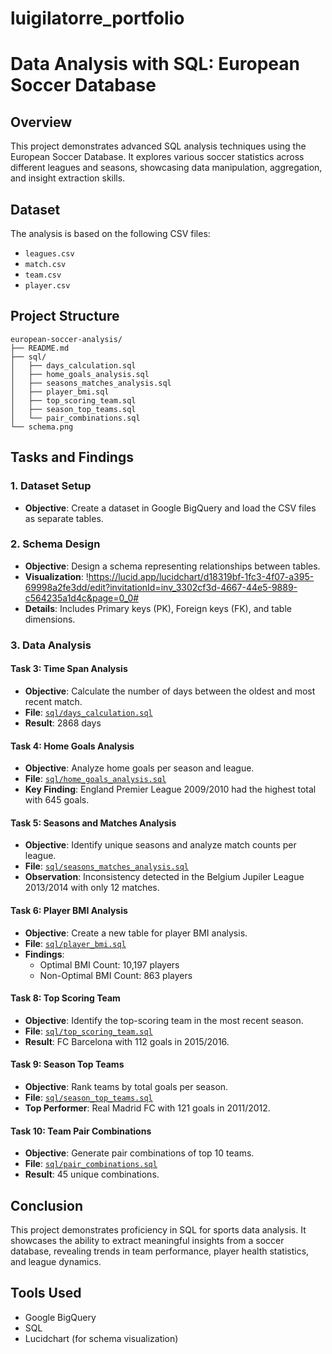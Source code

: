 # luigilatorre_portfolio

# Data Analysis with SQL: European Soccer Database

## Overview
This project demonstrates advanced SQL analysis techniques using the European Soccer Database. It explores various soccer statistics across different leagues and seasons, showcasing data manipulation, aggregation, and insight extraction skills.

## Dataset
The analysis is based on the following CSV files:
- `leagues.csv`
- `match.csv`
- `team.csv`
- `player.csv`

## Project Structure
```
european-soccer-analysis/
├── README.md
├── sql/
│   ├── days_calculation.sql
│   ├── home_goals_analysis.sql
│   ├── seasons_matches_analysis.sql
│   ├── player_bmi.sql
│   ├── top_scoring_team.sql
│   ├── season_top_teams.sql
│   └── pair_combinations.sql
└── schema.png
```

## Tasks and Findings

### 1. Dataset Setup
- **Objective**: Create a dataset in Google BigQuery and load the CSV files as separate tables.

### 2. Schema Design
- **Objective**: Design a schema representing relationships between tables.
- **Visualization**:
    !https://lucid.app/lucidchart/d18319bf-1fc3-4f07-a395-69998a2fe3dd/edit?invitationId=inv_3302cf3d-4667-44e5-9889-c564235a1d4c&page=0_0#
- **Details**: Includes Primary keys (PK), Foreign keys (FK), and table dimensions.

### 3. Data Analysis

#### Task 3: Time Span Analysis
- **Objective**: Calculate the number of days between the oldest and most recent match.
- **File**: [`sql/days_calculation.sql`](./sql/days_calculation.sql)
- **Result**: 2868 days

#### Task 4: Home Goals Analysis
- **Objective**: Analyze home goals per season and league.
- **File**: [`sql/home_goals_analysis.sql`](./sql/home_goals_analysis.sql)
- **Key Finding**: England Premier League 2009/2010 had the highest total with 645 goals.

#### Task 5: Seasons and Matches Analysis
- **Objective**: Identify unique seasons and analyze match counts per league.
- **File**: [`sql/seasons_matches_analysis.sql`](./sql/seasons_matches_analysis.sql)
- **Observation**: Inconsistency detected in the Belgium Jupiler League 2013/2014 with only 12 matches.

#### Task 6: Player BMI Analysis
- **Objective**: Create a new table for player BMI analysis.
- **File**: [`sql/player_bmi.sql`](./sql/player_bmi.sql)
- **Findings**:
  - Optimal BMI Count: 10,197 players
  - Non-Optimal BMI Count: 863 players

#### Task 8: Top Scoring Team
- **Objective**: Identify the top-scoring team in the most recent season.
- **File**: [`sql/top_scoring_team.sql`](./sql/top_scoring_team.sql)
- **Result**: FC Barcelona with 112 goals in 2015/2016.

#### Task 9: Season Top Teams
- **Objective**: Rank teams by total goals per season.
- **File**: [`sql/season_top_teams.sql`](./sql/season_top_teams.sql)
- **Top Performer**: Real Madrid FC with 121 goals in 2011/2012.

#### Task 10: Team Pair Combinations
- **Objective**: Generate pair combinations of top 10 teams.
- **File**: [`sql/pair_combinations.sql`](./sql/pair_combinations.sql)
- **Result**: 45 unique combinations.

## Conclusion
This project demonstrates proficiency in SQL for sports data analysis. It showcases the ability to extract meaningful insights from a soccer database, revealing trends in team performance, player health statistics, and league dynamics.

## Tools Used
- Google BigQuery
- SQL
- Lucidchart (for schema visualization)
   
